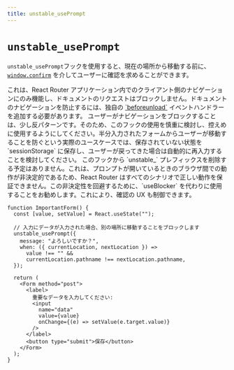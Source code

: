 ```yaml
---
title: unstable_usePrompt
---
```


# `unstable_usePrompt`

`unstable_usePrompt`フックを使用すると、現在の場所から移動する前に、[`window.confirm`][window-confirm] を介してユーザーに確認を求めることができます。

<docs-info>
これは、React Router アプリケーション内でのクライアント側のナビゲーションにのみ機能し、ドキュメントのリクエストはブロックしません。ドキュメントのナビゲーションを防止するには、独自の <a href="https://developer.mozilla.org/en-US/docs/Web/API/Window/beforeunload_event" target="_blank">`beforeunload`</a> イベントハンドラーを追加する必要があります。
</docs-info>

<docs-warning>
ユーザーがナビゲーションをブロックすることは、少し反パターンです。そのため、このフックの使用を慎重に検討し、控えめに使用するようにしてください。半分入力されたフォームからユーザーが移動することを防ぐという実際のユースケースでは、保存されていない状態を `sessionStorage` に保存し、ユーザーが戻ってきた場合は自動的に再入力することを検討してください。
</docs-warning>

<docs-warning>
このフックから `unstable_` プレフィックスを削除する予定はありません。これは、プロンプトが開いているときのブラウザ間での動作が非決定的であるため、React Router はすべてのシナリオで正しい動作を保証できません。この非決定性を回避するために、`useBlocker` を代わりに使用することをお勧めします。これにより、確認の UX も制御できます。
</docs-warning>

```tsx
function ImportantForm() {
  const [value, setValue] = React.useState("");

  // 入力にデータが入力された場合、別の場所に移動することをブロックします
  unstable_usePrompt({
    message: "よろしいですか？",
    when: ({ currentLocation, nextLocation }) =>
      value !== "" &&
      currentLocation.pathname !== nextLocation.pathname,
  });

  return (
    <Form method="post">
      <label>
        重要なデータを入力してください:
        <input
          name="data"
          value={value}
          onChange={(e) => setValue(e.target.value)}
        />
      </label>
      <button type="submit">保存</button>
    </Form>
  );
}
```

[window-confirm]: https://developer.mozilla.org/en-US/docs/Web/API/Window/confirm


